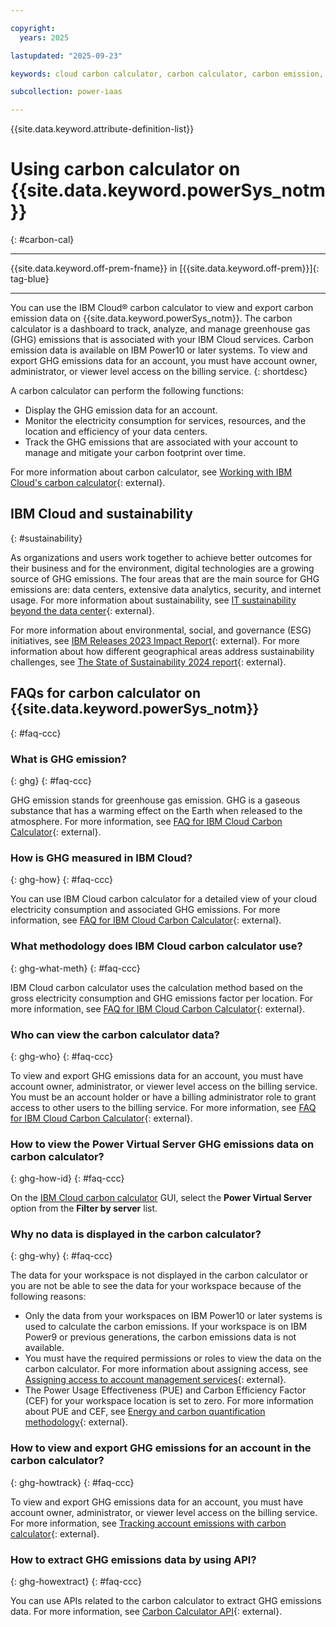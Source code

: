 ```yaml
---

copyright:
  years: 2025

lastupdated: "2025-09-23"

keywords: cloud carbon calculator, carbon calculator, carbon emission, greenhouse gas

subcollection: power-iaas

---
```


{{site.data.keyword.attribute-definition-list}}



# Using carbon calculator on {{site.data.keyword.powerSys_notm}}
{: #carbon-cal}

---

{{site.data.keyword.off-prem-fname}} in [{{site.data.keyword.off-prem}}]{: tag-blue}





---

You can use the IBM Cloud&reg; carbon calculator to view and export carbon emission data on {{site.data.keyword.powerSys_notm}}. The carbon calculator is a dashboard to track, analyze, and manage greenhouse gas (GHG) emissions that is associated with your IBM Cloud services. Carbon emission data is available on IBM Power10 or later systems. To view and export GHG emissions data for an account, you must have account owner, administrator, or viewer level access on the billing service.
{: shortdesc}

A carbon calculator can perform the following functions:
- Display the GHG emission data for an account.
- Monitor the electricity consumption for services, resources, and the location and efficiency of your data centers.
- Track the GHG emissions that are associated with your account to manage and mitigate your carbon footprint over time.

For more information about carbon calculator, see [Working with IBM Cloud's carbon calculator](https://cloud.ibm.com/docs/account?topic=account-what-is-cloud-calc){: external}.



## IBM Cloud and sustainability
{: #sustainability}

As organizations and users work together to achieve better outcomes for their business and for the environment, digital technologies are a growing source of GHG emissions. The four areas that are the main source for GHG emissions are: data centers, extensive data analytics, security, and internet usage. For more information about sustainability, see [IT sustainability beyond the data center](https://www.ibm.com/thought-leadership/institute-business-value/report/it-sustainability){: external}.

For more information about environmental, social, and governance (ESG) initiatives, see [IBM Releases 2023 Impact Report](https://newsroom.ibm.com/2023-04-11-IBM-Releases-2023-Impact-Report){: external}. For more information about how different geographical areas address sustainability challenges, see [The State of Sustainability 2024 report](https://www.ibm.com/think/insights/state-of-sustainability-geo-data){: external}.


## FAQs for carbon calculator on {{site.data.keyword.powerSys_notm}}
{: #faq-ccc}

### What is GHG emission?
{: ghg}
{: #faq-ccc}

GHG emission stands for greenhouse gas emission. GHG is a gaseous substance that has a warming effect on the Earth when released to the atmosphere. For more information, see [FAQ for IBM Cloud Carbon Calculator](https://cloud.ibm.com/docs/account?topic=account-carboncalcfaqs){: external}.

### How is GHG measured in IBM Cloud?
{: ghg-how}
{: #faq-ccc}



You can use IBM Cloud carbon calculator for a detailed view of your cloud electricity consumption and associated GHG emissions. For more information, see [FAQ for IBM Cloud Carbon Calculator](https://cloud.ibm.com/docs/account?topic=account-carboncalcfaqs){: external}.


### What methodology does IBM Cloud carbon calculator use?
{: ghg-what-meth}
{: #faq-ccc}



IBM Cloud carbon calculator uses the calculation method based on the gross electricity consumption and GHG emissions factor per location. For more information, see [FAQ for IBM Cloud Carbon Calculator](https://cloud.ibm.com/docs/account?topic=account-carboncalcfaqs){: external}.


### Who can view the carbon calculator data?
{: ghg-who}
{: #faq-ccc}

To view and export GHG emissions data for an account, you must have account owner, administrator, or viewer level access on the billing service. You must be an account holder or have a billing administrator role to grant access to other users to the billing service. For more information, see [FAQ for IBM Cloud Carbon Calculator](https://cloud.ibm.com/docs/account?topic=account-carboncalcfaqs){: external}.


### How to view the Power Virtual Server GHG emissions data on carbon calculator?
{: ghg-how-id}
{: #faq-ccc}

On the [IBM Cloud carbon calculator](https://cloud.ibm.com/billing/carbon-calculator) GUI, select the **Power Virtual Server** option from the **Filter by server** list.



### Why no data is displayed in the carbon calculator?
{: ghg-why}
{: #faq-ccc}

The data for your workspace is not displayed in the carbon calculator or you are not be able to see the data for your workspace because of the following reasons:
- Only the data from your workspaces on IBM Power10 or later systems is used to calculate the carbon emissions. If your workspace is on IBM Power9 or previous generations, the carbon emissions data is not available.
- You must have the required permissions or roles to view the data on the carbon calculator. For more information about assigning access, see [Assigning access to account management services](https://cloud.ibm.com/docs/account?topic=account-account-services&interface=api#billing-acct-mgmt-api){: external}.
- The Power Usage Effectiveness (PUE) and Carbon Efficiency Factor (CEF) for your workspace location is set to zero. For more information about PUE and CEF, see [Energy and carbon quantification methodology](https://cloud.ibm.com/media/docs/downloads/account/carbon-calc-method-v5.pdf){: external}.


### How to view and export GHG emissions for an account in the carbon calculator?
{: ghg-howtrack}
{: #faq-ccc}

To view and export GHG emissions data for an account, you must have account owner, administrator, or viewer level access on the billing service. For more information, see [Tracking account emissions with carbon calculator](https://cloud.ibm.com/docs/account?topic=account-tracking-emissions-account){: external}.


### How to extract GHG emissions data by using API?
{: ghg-howextract}
{: #faq-ccc}

You can use APIs related to the carbon calculator to extract GHG emissions data. For more information, see [Carbon Calculator API](https://cloud.ibm.com/apidocs/carbon-calculator){: external}.
